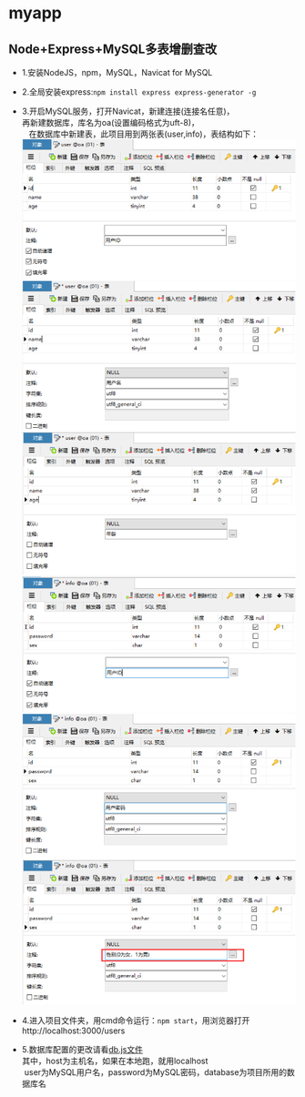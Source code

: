 # myapp
## Node+Express+MySQL多表增删查改
- 1.安装NodeJS，npm，MySQL，Navicat for MySQL
- 2.全局安装express:```npm install express express-generator -g```
- 3.开启MySQL服务，打开Navicat，新建连接(连接名任意)，
    <br>再新建数据库，库名为oa(设置编码格式为uft-8)，</br>
    在数据库中新建表，此项目用到两张表(user,info)，表结构如下：
![userID](https://github.com/Jerrymouse0/myapp/blob/master/public/images/1.png)
![userName](https://github.com/Jerrymouse0/myapp/blob/master/public/images/2.png)
![userAge](https://github.com/Jerrymouse0/myapp/blob/master/public/images/3.png)
![infoID](https://github.com/Jerrymouse0/myapp/blob/master/public/images/4.png)
![infoPassword](https://github.com/Jerrymouse0/myapp/blob/master/public/images/5.png)
![infoSex](https://github.com/Jerrymouse0/myapp/blob/master/public/images/6.png)

- 4.进入项目文件夹，用cmd命令运行：```npm start```，用浏览器打开 http://localhost:3000/users 
- 5.数据库配置的更改请看[db.js文件](https://github.com/Jerrymouse0/myapp/blob/master/config/db.js)
  <br>其中，host为主机名，如果在本地跑，就用localhost</br>
  user为MySQL用户名，password为MySQL密码，database为项目所用的数据库名

  

